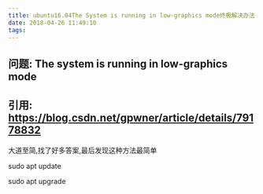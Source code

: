```yaml
---
title: ubuntu16.04The System is running in low-graphics mode终极解决办法 
date: 2018-04-26 11:49:10
tags:
---
```


## 问题: The system is running in low-graphics mode

## 引用: https://blog.csdn.net/gpwner/article/details/79178832

大道至简,找了好多答案,最后发现这种方法最简单

sudo apt update

sudo apt upgrade

